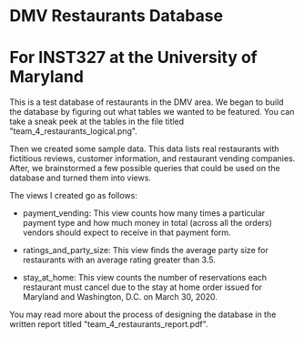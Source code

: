 # DMV Restaurants Database
# For INST327 at the University of Maryland

This is a test database of restaurants in the DMV area. We began to build the database by figuring out what tables we wanted to be featured. You can take a sneak peek at the tables in the file titled "team_4_restaurants_logical.png". 

Then we created some sample data. This data lists real restaurants with fictitious reviews, customer information, and restaurant vending companies. After, we brainstormed a few possible queries that could be used on the database and turned them into views.

The views I created go as follows:
- payment_vending: 
This view counts how many times a particular payment type and how much money in total (across all the orders) vendors should expect to receive in that payment form. 

- ratings_and_party_size:
This view finds the average party size for restaurants with an average rating greater than 3.5.

- stay_at_home: 
This view counts the number of reservations each restaurant must cancel due to the stay at home order issued for Maryland and Washington, D.C. on March 30, 2020. 

You may read more about the process of designing the database in the written report titled "team_4_restaurants_report.pdf". 
